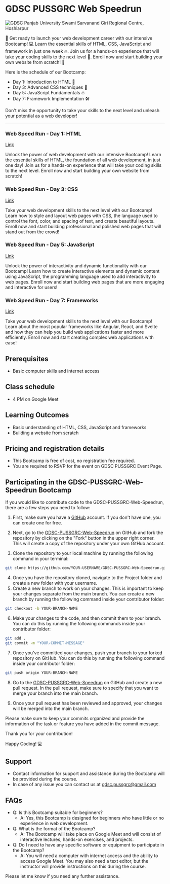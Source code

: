 
# GDSC PUSSGRC Web Speedrun

![GDSC Panjab University Swami Sarvanand Giri Regional Centre, Hoshiarpur](https://user-images.githubusercontent.com/76687985/213545931-cf1afb8f-e9a3-499c-9424-19dcf5abd2cc.png)


🚀 Get ready to launch your web development career with our intensive Bootcamp! 💻 Learn the essential skills of HTML, CSS, JavaScript and framework in just one week 🔥. Join us for a hands-on experience that will take your coding skills to the next level 💪. Enroll now and start building your own website from scratch! 📲


Here is the schedule of our Bootcamp:
- Day 1: Introduction to HTML 📄
- Day 3: Advanced CSS techniques 🎨
- Day 5: JavaScript Fundamentals 🔥
- Day 7: Framework Implementation 🛠

Don't miss the opportunity to take your skills to the next level and unleash your potential as a web developer!

<hr>

### Web Speed Run - Day 1: HTML

[Link](https://gdsc.community.dev/events/details/developer-student-clubs-panjab-university-swami-sarvanand-giri-regional-centre-hoshiarpur-presents-web-speed-run-day-1-html/)

Unlock the power of web development with our intensive Bootcamp! Learn the essential skills of HTML, the foundation of all web development, in just one day! Join us for a hands-on experience that will take your coding skills to the next level. Enroll now and start building your own website from scratch!

### Web Speed Run - Day 3: CSS

[Link](https://gdsc.community.dev/events/details/developer-student-clubs-panjab-university-swami-sarvanand-giri-regional-centre-hoshiarpur-presents-day-3-css/)

Take your web development skills to the next level with our Bootcamp! Learn how to style and layout web pages with CSS, the language used to control the font, color, and spacing of text, and create beautiful layouts. Enroll now and start building professional and polished web pages that will stand out from the crowd!

### Web Speed Run - Day 5: JavaScript

[Link](https://gdsc.community.dev/events/details/developer-student-clubs-panjab-university-swami-sarvanand-giri-regional-centre-hoshiarpur-presents-day-5-javascript/)

Unlock the power of interactivity and dynamic functionality with our Bootcamp! Learn how to create interactive elements and dynamic content using JavaScript, the programming language used to add interactivity to web pages. Enroll now and start building web pages that are more engaging and interactive for users!

### Web Speed Run - Day 7: Frameworks

[Link](https://gdsc.community.dev/events/details/developer-student-clubs-panjab-university-swami-sarvanand-giri-regional-centre-hoshiarpur-presents-day-7-frameworks/)

Take your web development skills to the next level with our Bootcamp! Learn about the most popular frameworks like Angular, React, and Svelte and how they can help you build web applications faster and more efficiently. Enroll now and start creating complex web applications with ease!

## Prerequisites

-   Basic computer skills and internet access

## Class schedule

-   4 PM on Google Meet

## Learning Outcomes

-   Basic understanding of HTML, CSS, JavaScript and frameworks
-   Building a website from scratch

## Pricing and registration details

-   This Bootcamp is free of cost, no registration fee required.
-  You are required to RSVP for the event on GDSC PUSSGRC Event Page.

## Participating in the GDSC-PUSSGRC-Web-Speedrun Bootcamp
If you would like to contribute code to the GDSC-PUSSGRC-Web-Speedrun, there are a few steps you need to follow:

1.  First, make sure you have a [GitHub](https://github.com/) account. If you don't have one, you can create one for free.
    
2.  Next, go to the [GDSC-PUSSGRC-Web-Speedrun](https://github.com/TechSpiritSS/GDSC-PUSSGRC-Web-Speedrun) on GitHub and fork the repository by clicking on the "Fork" button in the upper right corner. This will create a copy of the repository under your own GitHub account.
    
3.  Clone the repository to your local machine by running the following command in your terminal:

``` bash
git clone https://github.com/YOUR-USERNAME/GDSC-PUSSGRC-Web-Speedrun.git
```

4.  Once you have the repository cloned, navigate to the Project folder and create a new folder with your username.
5.  Create a new branch to work on your changes. This is important to keep your changes separate from the main branch. You can create a new branch by running the following command inside your contributor folder:
    
``` bash
git checkout -b YOUR-BRANCH-NAME
```

6.  Make your changes to the code, and then commit them to your branch. You can do this by running the following commands inside your contributor folder:

```bash
git add .
git commit -m "YOUR-COMMIT-MESSAGE"
``` 

7.  Once you've committed your changes, push your branch to your forked repository on GitHub. You can do this by running the following command inside your contributor folder:


```bash
git push origin YOUR-BRANCH-NAME
``` 

8.  Go to the [GDSC-PUSSGRC-Web-Speedrun](https://github.com/TechSpiritSS/GDSC-PUSSGRC-Web-Speedrun) on GitHub and create a new pull request. In the pull request, make sure to specify that you want to merge your branch into the main branch.
    
9.  Once your pull request has been reviewed and approved, your changes will be merged into the main branch.
    
Please make sure to keep your commits organized and provide the information of the task or feature you have added in the commit message.

Thank you for your contribution!

Happy Coding! 💻

## Support

-   Contact information for support and assistance during the Bootcamp will be provided during the course.
- In case of any issue you can contact us  at [gdsc.pussgrc@gmail.com](mailto:gdsc.pussgrc@gmail.com)

## FAQs

-   Q: Is this Bootcamp suitable for beginners?
    -   A: Yes, this Bootcamp is designed for beginners who have little or no experience in web development.
-   Q: What is the format of the Bootcamp?
    -   A: The Bootcamp will take place on Google Meet and will consist of interactive lectures, hands-on exercises, and projects.
-   Q: Do I need to have any specific software or equipment to participate in the Bootcamp?
    -   A: You will need a computer with internet access and the ability to access Google Meet. You may also need a text editor, but the instructor will provide instructions on this during the course.

Please let me know if you need any further assistance.
